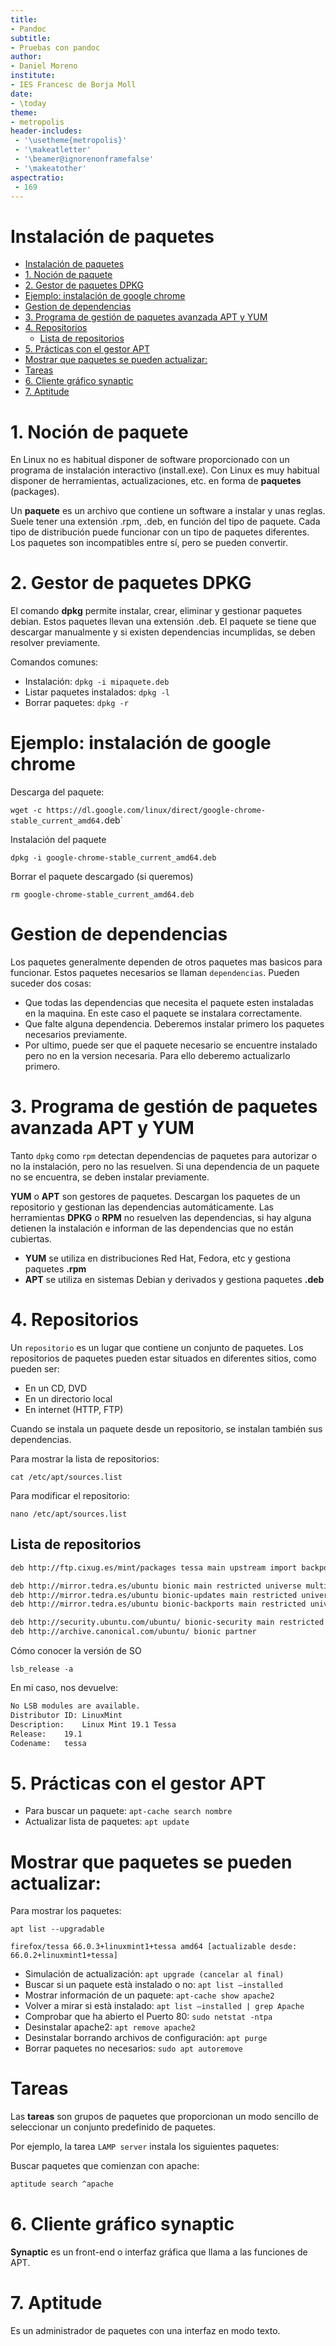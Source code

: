 ```yaml
--- 
title:
- Pandoc
subtitle:
- Pruebas con pandoc
author:
- Daniel Moreno
institute:
- IES Francesc de Borja Moll
date: 
- \today
theme:
- metropolis
header-includes:
 - '\usetheme{metropolis}'
 - '\makeatletter'
 - '\beamer@ignorenonframefalse'
 - '\makeatother'
aspectratio:
 - 169
---
```


# Instalación de paquetes

- [Instalación de paquetes](#instalaci%C3%B3n-de-paquetes)
- [1. Noción de paquete](#1-noci%C3%B3n-de-paquete)
- [2. Gestor de paquetes DPKG](#2-gestor-de-paquetes-dpkg)
- [Ejemplo: instalación de google chrome](#ejemplo-instalaci%C3%B3n-de-google-chrome)
- [Gestion de dependencias](#gestion-de-dependencias)
- [3. Programa de gestión de paquetes avanzada APT y YUM](#3-programa-de-gesti%C3%B3n-de-paquetes-avanzada-apt-y-yum)
- [4. Repositorios](#4-repositorios)
  - [Lista de repositorios](#lista-de-repositorios)
- [5. Prácticas con el gestor APT](#5-pr%C3%A1cticas-con-el-gestor-apt)
- [Mostrar que paquetes se pueden actualizar:](#mostrar-que-paquetes-se-pueden-actualizar)
- [Tareas](#tareas)
- [6. Cliente gráfico synaptic](#6-cliente-gr%C3%A1fico-synaptic)
- [7. Aptitude](#7-aptitude)

# 1. Noción de paquete

En Linux no es habitual disponer de software proporcionado con un programa de instalación interactivo (install.exe). Con Linux es muy habitual disponer de herramientas, actualizaciones, etc. en forma de **paquetes** (packages).

Un **paquete** es un archivo que contiene un software a instalar y unas reglas. Suele tener una extensión .rpm, .deb, en función del tipo de paquete. Cada tipo de distribución puede funcionar con un tipo de paquetes diferentes. Los paquetes son incompatibles entre sí, pero se pueden convertir.

# 2. Gestor de paquetes DPKG

El comando **dpkg** permite instalar, crear, eliminar y gestionar paquetes debian. Estos paquetes llevan una extensión .deb. El paquete se tiene que descargar manualmente y si existen dependencias incumplidas, se deben resolver previamente.

Comandos comunes:

- Instalación: `dpkg -i mipaquete.deb`
- Listar paquetes instalados: `dpkg -l`
- Borrar paquetes: `dpkg -r`

# Ejemplo: instalación de google chrome

Descarga del paquete:

`wget -c https://dl.google.com/linux/direct/google-chrome-stable_current_amd64.`deb`

Instalación del paquete

`dpkg -i google-chrome-stable_current_amd64.deb`

Borrar el paquete descargado (si queremos)

`rm google-chrome-stable_current_amd64.deb`

# Gestion de dependencias

Los paquetes generalmente dependen de otros paquetes mas basicos para funcionar. Estos paquetes necesarios se llaman `dependencias`. Pueden suceder dos cosas:

- Que todas las dependencias que necesita el paquete esten instaladas en la maquina. En este caso el paquete se instalara correctamente.
- Que falte alguna dependencia. Deberemos instalar primero los paquetes necesarios previamente.
- Por ultimo, puede ser que el paquete necesario se encuentre instalado pero no en la version necesaria. Para ello deberemo actualizarlo primero.

# 3. Programa de gestión de paquetes avanzada APT y YUM

Tanto `dpkg` como `rpm` detectan dependencias de paquetes para autorizar o no la instalación, pero no las resuelven. Si una dependencia de un paquete no se encuentra, se deben instalar previamente.

**YUM** o **APT** son gestores de paquetes. Descargan los paquetes de un repositorio y gestionan las dependencias automáticamente. Las herramientas **DPKG** o **RPM** no resuelven las dependencias, si hay alguna detienen la instalación e informan de las dependencias que no están cubiertas.

- **YUM** se utiliza en distribuciones Red Hat, Fedora, etc y gestiona paquetes **.rpm**
- **APT** se utiliza en sistemas Debian y derivados y gestiona paquetes **.deb**

# 4. Repositorios

Un `repositorio` es un lugar que contiene un conjunto de paquetes. Los repositorios de paquetes pueden estar situados en diferentes sitios, como pueden ser:

- En un CD, DVD
- En un directorio local
- En internet (HTTP, FTP)

Cuando se instala un paquete desde un repositorio, se instalan también sus dependencias.

Para mostrar la lista de repositorios:

`cat /etc/apt/sources.list`

Para modificar el repositorio:

`nano /etc/apt/sources.list`

## Lista de repositorios

```bash
deb http://ftp.cixug.es/mint/packages tessa main upstream import backport 

deb http://mirror.tedra.es/ubuntu bionic main restricted universe multiverse
deb http://mirror.tedra.es/ubuntu bionic-updates main restricted universe multiverse
deb http://mirror.tedra.es/ubuntu bionic-backports main restricted universe multiverse

deb http://security.ubuntu.com/ubuntu/ bionic-security main restricted universe multiverse
deb http://archive.canonical.com/ubuntu/ bionic partner
```

Cómo conocer la versión de SO

`lsb_release -a`

En mi caso, nos devuelve:

```bash
No LSB modules are available.
Distributor ID:	LinuxMint
Description:	Linux Mint 19.1 Tessa
Release:	19.1
Codename:	tessa
```

# 5. Prácticas con el gestor APT

- Para buscar un paquete: `apt-cache search nombre`
- Actualizar lista de paquetes: `apt update`

# Mostrar que paquetes se pueden actualizar: 

Para mostrar los paquetes:

`apt list --upgradable`

```
firefox/tessa 66.0.3+linuxmint1+tessa amd64 [actualizable desde: 66.0.2+linuxmint1+tessa]
```

- Simulación de actualización: `apt upgrade (cancelar al final)`
- Buscar si un paquete està instalado o no: `apt list –installed`
- Mostrar información de un paquete: `apt-cache show apache2`
- Volver a mirar si està instalado: `apt list –installed | grep Apache`
- Comprobar que ha abierto el Puerto 80: `sudo netstat -ntpa`
- Desinstalar apache2: `apt remove apache2`
- Desinstalar borrando archivos de configuración: `apt purge`
- Borrar paquetes no necesarios: `sudo apt autoremove`

# Tareas

Las **tareas** son grupos de paquetes que proporcionan un modo sencillo de seleccionar un conjunto predefinido de paquetes.

Por ejemplo, la tarea `LAMP server` instala los siguientes paquetes:

Buscar paquetes que comienzan con apache:

```bash
aptitude search ^apache
```
  
# 6. Cliente gráfico synaptic

**Synaptic** es un front-end o interfaz gráfica que llama a las funciones de APT.

# 7. Aptitude

Es un administrador de paquetes con una interfaz en modo texto.

